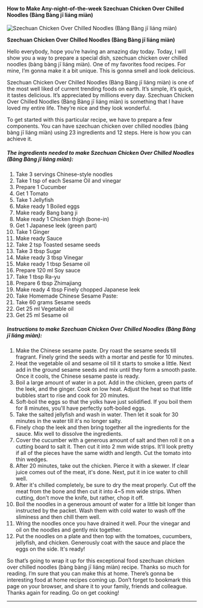             

#### How to Make Any-night-of-the-week Szechuan Chicken Over Chilled Noodles (Bàng Bàng jī liáng miàn)

![Szechuan Chicken Over Chilled Noodles (Bàng Bàng jī liáng miàn)](https://img-global.cpcdn.com/recipes/5824489095954432/751x532cq70/szechuan-chicken-over-chilled-noodles-bang-bang-ji-liang-mian-recipe-main-photo.jpg)

**Szechuan Chicken Over Chilled Noodles (Bàng Bàng jī liáng miàn)**

Hello everybody, hope you’re having an amazing day today. Today, I will show you a way to prepare a special dish, szechuan chicken over chilled noodles (bàng bàng jī liáng miàn). One of my favorites food recipes. For mine, I’m gonna make it a bit unique. This is gonna smell and look delicious.

Szechuan Chicken Over Chilled Noodles (Bàng Bàng jī liáng miàn) is one of the most well liked of current trending foods on earth. It’s simple, it’s quick, it tastes delicious. It’s appreciated by millions every day. Szechuan Chicken Over Chilled Noodles (Bàng Bàng jī liáng miàn) is something that I have loved my entire life. They’re nice and they look wonderful.

To get started with this particular recipe, we have to prepare a few components. You can have szechuan chicken over chilled noodles (bàng bàng jī liáng miàn) using 23 ingredients and 12 steps. Here is how you can achieve it.

##### The ingredients needed to make Szechuan Chicken Over Chilled Noodles (Bàng Bàng jī liáng miàn):

1.  Take 3 servings Chinese-style noodles
2.  Take 1 tsp of each Sesame Oil and vinegar
3.  Prepare 1 Cucumber
4.  Get 1 Tomato
5.  Take 1 Jellyfish
6.  Make ready 1 Boiled eggs
7.  Make ready Bang bang ji
8.  Make ready 1 Chicken thigh (bone-in)
9.  Get 1 Japanese leek (green part)
10.  Take 1 Ginger
11.  Make ready Sauce
12.  Take 2 tsp Toasted sesame seeds
13.  Take 3 tbsp Sugar
14.  Make ready 3 tbsp Vinegar
15.  Make ready 1 tbsp Sesame oil
16.  Prepare 120 ml Soy sauce
17.  Take 1 tbsp Ra-yu
18.  Prepare 6 tbsp Zhimajiang
19.  Make ready 4 tbsp Finely chopped Japanese leek
20.  Take Homemade Chinese Sesame Paste:
21.  Take 60 grams Sesame seeds
22.  Get 25 ml Vegetable oil
23.  Get 25 ml Sesame oil

##### Instructions to make Szechuan Chicken Over Chilled Noodles (Bàng Bàng jī liáng miàn):

1.  Make the Chinese sesame paste. Dry roast the sesame seeds till fragrant. Finely grind the seeds with a mortar and pestle for 10 minutes.
2.  Heat the vegetable oil and sesame oil till it starts to smoke a little. Next add in the ground sesame seeds and mix until they form a smooth paste. Once it cools, the Chinese sesame paste is ready.
3.  Boil a large amount of water in a pot. Add in the chicken, green parts of the leek, and the ginger. Cook on low heat. Adjust the heat so that little bubbles start to rise and cook for 20 minutes.
4.  Soft-boil the eggs so that the yolks have just solidified. If you boil them for 8 minutes, you'll have perfectly soft-boiled eggs.
5.  Take the salted jellyfish and wash in water. Then let it soak for 30 minutes in the water till it's no longer salty.
6.  Finely chop the leek and then bring together all the ingredients for the sauce. Mix well to dissolve the ingredients.
7.  Cover the cucumber with a generous amount of salt and then roll it on a cutting board to salt it. Then cut it into 2 mm wide strips. It'll look pretty if all of the pieces have the same width and length. Cut the tomato into thin wedges.
8.  After 20 minutes, take out the chicken. Pierce it with a skewer. If clear juice comes out of the meat, it's done. Next, put it in ice water to chill well.
9.  After it's chilled completely, be sure to dry the meat properly. Cut off the meat from the bone and then cut it into 4~5 mm wide strips. When cutting, don't move the knife, but rather, chop it off.
10.  Boil the noodles in a generous amount of water for a little bit longer than instructed by the packet. Wash them with cold water to wash off the sliminess and then chill them well.
11.  Wring the noodles once you have drained it well. Pour the vinegar and oil on the noodles and gently mix together.
12.  Put the noodles on a plate and then top with the tomatoes, cucumbers, jellyfish, and chicken. Generously coat with the sauce and place the eggs on the side. It's ready!

So that’s going to wrap it up for this exceptional food szechuan chicken over chilled noodles (bàng bàng jī liáng miàn) recipe. Thanks so much for reading. I’m sure that you can make this at home. There’s gonna be interesting food at home recipes coming up. Don’t forget to bookmark this page on your browser, and share it to your family, friends and colleague. Thanks again for reading. Go on get cooking!

* * *